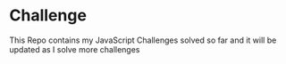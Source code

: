 # Challenge

This Repo contains my JavaScript Challenges solved so far and it will be updated as I solve more challenges
